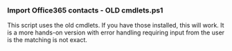 ### Import Office365 contacts - OLD cmdlets.ps1  
This script uses the old cmdlets. If you have those installed, this will work. It is a more hands-on version with error handling requiring input from the user is the matching is not exact.